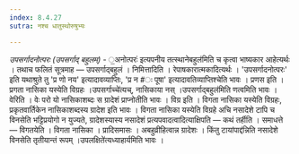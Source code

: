 ```yaml
---
index: 8.4.27
sutra: नश्च धातुस्थोरुषुभ्यः

---
```

_उपसर्गादनोत्परः (उपसर्गाद् बहुलम्)_ - ॒अनोत्परः॑ इत्यपनीय तत्स्थानेबहुल॑मिति च कृत्वा भाष्यकार आहेत्यर्थः । तथाच फलितं सूत्रमाह — उपसर्गाद्बहुलं । निमित्तादिति । रेपाषकारात्मकादित्यर्थः । 'उपसर्गादनोत्परः' इति यथाश्रुते तु 'प्र णो नय' इत्यादावव्याप्तिः, 'प्र न #ः पूषा' इत्यादावतिव्याप्तिश्चेति भावः । प्रणस इति । प्रगता नासिका यस्येति विग्रहः ।उपसर्गाच्चे॑त्यच्, नासिकाया नस् ।उपसर्गाद्बहुल॑मिति णत्वमिति भावः । वेरिति । वेः परो यो नासिकाशब्दः स ग्रादेशं प्राप्नोतीति भावः । विग्र इति । विगता नासिका यस्येति विग्रहः, प्रकृतवार्तिकेन नासिकाशब्दस्य ग्रादेश इति भावः । विगता नासिका यस्येति विग्रहे अचि नसादेशे टापि च विनसेति भट्टिप्रयोगो न युज्यते, ग्रादेशस्यास्य नसादेशं प्रत्यपवादत्वादित्याक्षिपति — कथं तर्हीति । समाधत्ते — विगतयेति । विगता नासिका । प्रादिसमासः । अबहुव्रीहित्वान्न ग्रादेशः । किंतु टायांपाद्द॑न्निति नसादेशे विनसेति तृतीयान्तं रूपम् ।उपलक्षिते॑त्यध्याहार्यमिति भावः ।